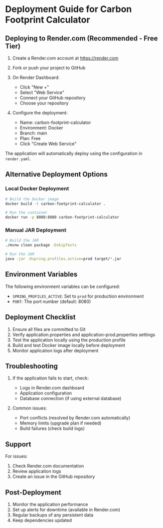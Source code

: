 # Deployment Guide for Carbon Footprint Calculator

## Deploying to Render.com (Recommended - Free Tier)

1. Create a Render.com account at https://render.com

2. Fork or push your project to GitHub

3. On Render Dashboard:
   - Click "New +"
   - Select "Web Service"
   - Connect your GitHub repository
   - Choose your repository

4. Configure the deployment:
   - Name: carbon-footprint-calculator
   - Environment: Docker
   - Branch: main
   - Plan: Free
   - Click "Create Web Service"

The application will automatically deploy using the configuration in `render.yaml`.

## Alternative Deployment Options

### Local Docker Deployment

```bash
# Build the Docker image
docker build -t carbon-footprint-calculator .

# Run the container
docker run -p 8080:8080 carbon-footprint-calculator
```

### Manual JAR Deployment

```bash
# Build the JAR
./mvnw clean package -DskipTests

# Run the JAR
java -jar -Dspring.profiles.active=prod target/*.jar
```

## Environment Variables

The following environment variables can be configured:

- `SPRING_PROFILES_ACTIVE`: Set to `prod` for production environment
- `PORT`: The port number (default: 8080)

## Deployment Checklist

1. Ensure all files are committed to Git
2. Verify application.properties and application-prod.properties settings
3. Test the application locally using the production profile
4. Build and test Docker image locally before deployment
5. Monitor application logs after deployment

## Troubleshooting

1. If the application fails to start, check:
   - Logs in Render.com dashboard
   - Application configuration
   - Database connection (if using external database)

2. Common issues:
   - Port conflicts (resolved by Render.com automatically)
   - Memory limits (upgrade plan if needed)
   - Build failures (check build logs)

## Support

For issues:
1. Check Render.com documentation
2. Review application logs
3. Create an issue in the GitHub repository

## Post-Deployment

1. Monitor the application performance
2. Set up alerts for downtime (available in Render.com)
3. Regular backups of any persistent data
4. Keep dependencies updated
